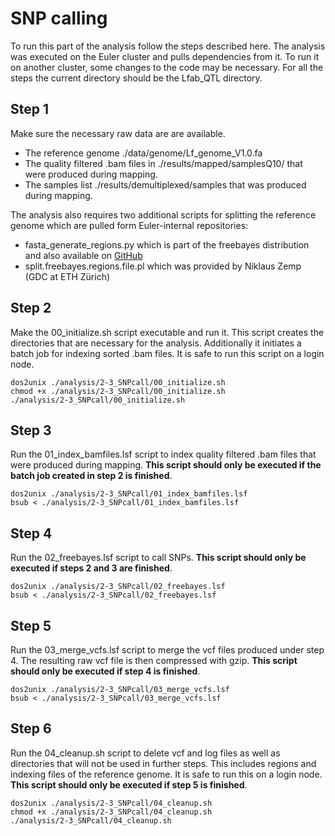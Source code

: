 # SNP calling
To run this part of the analysis follow the steps described here. The analysis was executed on the Euler cluster and pulls dependencies from it. To run it on another cluster, some changes to the code may be necessary. For all the steps the current directory should be the Lfab_QTL directory.
## Step 1
Make sure the necessary raw data are are available.
* The reference genome ./data/genome/Lf_genome_V1.0.fa
* The quality filtered .bam files in ./results/mapped/samplesQ10/ that were produced during mapping.
* The samples list ./results/demultiplexed/samples that was produced during mapping.

The analysis also requires two additional scripts for splitting the reference genome which are pulled form Euler-internal repositories:
* fasta_generate_regions.py which is part of the freebayes distribution and also available on [GitHub](https://github.com/ekg/freebayes/blob/master/scripts/fasta_generate_regions.py)
* split.freebayes.regions.file.pl which was provided by Niklaus Zemp (GDC at ETH Zürich)
## Step 2
Make the 00_initialize.sh script executable and run it. This script creates the directories that are necessary for the analysis. Additionally it initiates a batch job for indexing sorted .bam files. It is safe to run this script on a login node.
```
dos2unix ./analysis/2-3_SNPcall/00_initialize.sh
chmod +x ./analysis/2-3_SNPcall/00_initialize.sh
./analysis/2-3_SNPcall/00_initialize.sh
```
## Step 3
Run the 01_index_bamfiles.lsf script to index quality filtered .bam files that were produced during mapping. **This script should only be executed if the batch job created in step 2 is finished**.
```
dos2unix ./analysis/2-3_SNPcall/01_index_bamfiles.lsf
bsub < ./analysis/2-3_SNPcall/01_index_bamfiles.lsf
```
## Step 4
Run the 02_freebayes.lsf script to call SNPs. **This script should only be executed if steps 2 and 3 are finished**.
```
dos2unix ./analysis/2-3_SNPcall/02_freebayes.lsf
bsub < ./analysis/2-3_SNPcall/02_freebayes.lsf
```
## Step 5
Run the 03_merge_vcfs.lsf script to merge the vcf files produced under step 4. The resulting raw vcf file is then compressed with gzip. **This script should only be executed if step 4 is finished**.
```
dos2unix ./analysis/2-3_SNPcall/03_merge_vcfs.lsf
bsub < ./analysis/2-3_SNPcall/03_merge_vcfs.lsf
```
## Step 6
Run the 04_cleanup.sh script to delete vcf and log files as well as directories that will not be used in further steps. This includes regions and indexing files of the reference genome. It is safe to run this on a login node. **This script should only be executed if step 5 is finished**.
```
dos2unix ./analysis/2-3_SNPcall/04_cleanup.sh
chmod +x ./analysis/2-3_SNPcall/04_cleanup.sh
./analysis/2-3_SNPcall/04_cleanup.sh
```

